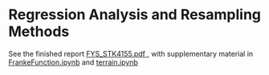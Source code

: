 # Regression Analysis and Resampling Methods

See the finished report [FYS_STK4155.pdf
](https://github.com/halvarsu/FYS-STK4155/blob/master/project1/FYS_STK4155.pdf), with supplementary material in [FrankeFunction.ipynb](https://github.com/halvarsu/FYS-STK4155/blob/master/project1/FrankeFunction.ipynb)
and [terrain.ipynb](https://github.com/halvarsu/FYS-STK4155/blob/master/project1/terrain.ipynb)
